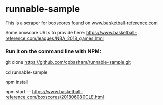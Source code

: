 # runnable-sample

This is a scraper for boxscores found on www.basketball-reference.com

Some boxscore URLs to provide here: https://www.basketball-reference.com/leagues/NBA_2018_games.html


### Run it on the command line with NPM:

git clone https://github.com/cpbasham/runnable-sample.git

cd runnable-sample

npm install

npm start -- https://www.basketball-reference.com/boxscores/201806080CLE.html
